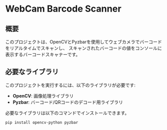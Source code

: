 # WebCam Barcode Scanner

## 概要

このプロジェクトは、OpenCVとPyzbarを使用してウェブカメラでバーコードをリアルタイムでスキャンし、
スキャンされたバーコードの値をコンソールに表示するバーコードスキャナーです。

## 必要なライブラリ

このプロジェクトを実行するには、以下のライブラリが必要です:

- **OpenCV**: 画像処理ライブラリ
- **Pyzbar**: バーコード/QRコードのデコード用ライブラリ

必要なライブラリは以下のコマンドでインストールできます。

```bash
pip install opencv-python pyzbar
